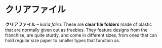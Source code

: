 # クリアファイル

**クリアファイル** – *kuria fairu*. These are **clear file folders** made of plastic that are normally given out as freebies. They feature designs from the franchise, are quite sturdy, and come in different sizes, from ones that can hold regular size paper to smaller types that function as.
